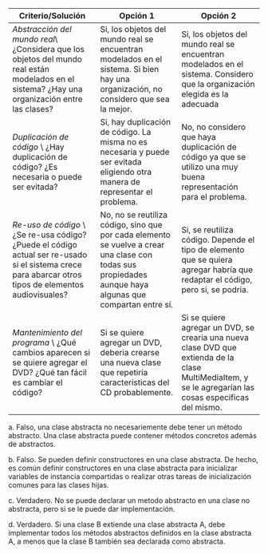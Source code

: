 |Criterio/Solución|Opción 1|Opción 2|
|---|---|---|
|*Abstracción del mundo real*\\ ¿Considera que los objetos del mundo real están modelados en el sistema? ¿Hay una organización entre las clases?|Si, los objetos del mundo real se encuentran modelados en el sistema. Si bien hay una organización, no considero que sea la mejor.| Si, los objetos del mundo real se encuentran modelados en el sistema. Considero que la organización elegida es la adecuada|
|*Duplicación de código* \\ ¿Hay duplicación de código? ¿Es necesaria o puede ser evitada?|Si, hay duplicación de código. La misma no es necesaria y puede ser evitada eligiendo otra manera de representar el problema.|No, no considero que haya duplicación de código ya que se utilizo una muy buena representación para el problema.|
|*Re-uso de código* \\ ¿Se re-usa código? ¿Puede el código actual ser re-usado si el sistema crece para abarcar otros tipos de elementos audiovisuales?|No, no se reutiliza código, sino que por cada elemento se vuelve a crear una clase con todas sus propiedades aunque haya algunas que compartan entre sí.|Si, se reutiliza código. Depende el tipo de elemento que se quiera agregar habría que redaptar el código, pero si, se podría.|
|*Mantenimiento del programa* \\ ¿Qué cambios aparecen si se quiere agregar el DVD? ¿Qué tan fácil es cambiar el código?| Si se quiere agregar un DVD, deberia crearse una nueva clase que repetiría caracteristicas del CD probablemente.| Si se quiere agregar un DVD, se crearia una nueva clase DVD que extienda de la clase MultiMediaItem, y se le agregarían las cosas especificas del mismo.|


a. Falso, una clase abstracta no necesariemente debe tener un método abstracto. Una clase abstracta puede contener métodos concretos además de abstractos.

b. Falso. Se pueden definir constructores en una clase abstracta. De hecho, es común definir constructores en una clase abstracta para inicializar variables de instancia compartidas o realizar otras tareas de inicialización comunes para las clases hijas.

c. Verdadero. No se puede declarar un metodo abstracto en una clase no abstracta, pero si se le puede dar implementación.

d. Verdadero. Si una clase B extiende una clase abstracta A, debe implementar todos los métodos abstractos definidos en la clase abstracta A, a menos que la clase B también sea declarada como abstracta.
